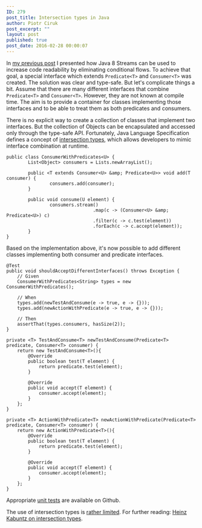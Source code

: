 ```yaml
---
ID: 279
post_title: Intersection types in Java
author: Piotr Ciruk
post_excerpt: ""
layout: post
published: true
post_date: 2016-02-28 00:00:07
---
```

In <a href="http://blog.ciruk.pl/2016/01/getting-rid-of-switch/" target="_blank">my previous post</a> I presented how Java 8 Streams can be used to increase code readability by eliminating conditional flows. To achieve that goal, a special interface which extends `Predicate<T>` and `Consumer<T>` was created.
The solution was clear and type-safe. But let's complicate things a bit. Assume that there are many different interfaces that combine `Predicate<T>` and `Consumer<T>`. However, they are not known at compile time. The aim is to provide a container for classes implementing those interfaces and to be able to treat them as both predicates and consumers.

There is no explicit way to create a collection of classes that implement two interfaces. But the collection of Objects can be encapsulated and accessed only through the type-safe API. Fortunately, Java Language Specification defines a concept of <a href="https://docs.oracle.com/javase/specs/jls/se7/html/jls-4.html#jls-4.9" target="_blank">intersection types</a>, which allows developers to mimic interface combination at runtime.
```
public class ConsumerWithPredicates<U> {
        List<Object> consumers = Lists.newArrayList();

        public <T extends Consumer<U> &amp; Predicate<U>> void add(T consumer) {
                consumers.add(consumer);
        }

        public void consume(U element) {
                consumers.stream()
                                .map(c -> (Consumer<U> &amp; Predicate<U>) c)
                                .filter(c -> c.test(element))
                                .forEach(c -> c.accept(element));
        }
}
```

Based on the implementation above, it's now possible to add different classes implementing both consumer and predicate interfaces. 
```
@Test
public void shouldAcceptDifferentInterfaces() throws Exception {
	// Given
	ConsumerWithPredicates<String> types = new ConsumerWithPredicates();

	// When
	types.add(newTestAndConsume(e -> true, e -> {}));
	types.add(newActionWithPredicate(e -> true, e -> {}));

	// Then
	assertThat(types.consumers, hasSize(2));
}

private <T> TestAndConsume<T> newTestAndConsume(Predicate<T> predicate, Consumer<T> consumer) {
	return new TestAndConsume<T>(){
		@Override
		public boolean test(T element) {
			return predicate.test(element);
		}

		@Override
		public void accept(T element) {
			consumer.accept(element);
		}
	};
}

private <T> ActionWithPredicate<T> newActionWithPredicate(Predicate<T> predicate, Consumer<T> consumer) {
	return new ActionWithPredicate<T>(){
		@Override
		public boolean test(T element) {
			return predicate.test(element);
		}

		@Override
		public void accept(T element) {
			consumer.accept(element);
		}
	};
}
```

Appropriate <a href="https://github.com/cpiotr/blog/blob/master/blog-code/src/test/java/pl/ciruk/blog/noswitch/ConsumerWithPredicatesTest.java" target="_blank">unit tests</a> are available on Github.

The use of intersection types is <a href="https://www.reddit.com/r/programming/comments/1fr8fv/little_known_java_feature_joint_union_in_type/" target="_blank">rather limited</a>. For further reading: <a href="http://www.javaspecialists.eu/archive/Issue233.html" target="_blank">Heinz Kabuntz on intersection types</a>.